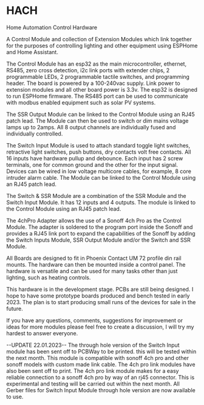 # HACH
Home Automation Control Hardware

A Control Module and collection of Extension Modules which link together for the purposes of controlling lighting and other equipment using ESPHome and Home Assistant.

The Control Module has an esp32 as the main microcontroller, ethernet, RS485, zero cross detection, i2c link ports with extender chips, 2 programmable LEDs, 2 programmable tactile switches, and programming header. The board is powered by a 100-240vac supply. Link power to extension modules and all other board power is 3.3v. The esp32 is designed to run ESPHome firmware. The RS485 port can be used to communicate with modbus enabled equipment such as solar PV systems.

The SSR Output Module can be linked to the Control Module using an RJ45 patch lead. The Module can then be used to switch or dim mains voltage lamps up to 2amps. All 8 output channels are individually fused and individually controlled.

The Switch Input Module is used to attach standard toggle light switches, retractive light switches, push buttons, dry contacts volt free contacts. All 16 inputs have hardware pullup and debounce. Each input has 2 screw terminals, one for common ground and the other for the input signal. Devices can be wired in low voltage multicore cables, for example, 8 core intruder alarm cable. The Module can be linked to the Control Module using an RJ45 patch lead.

The Switch & SSR Module are a combination of the SSR Module and the Switch Input Module. It has 12 inputs and 4 outputs. The module is linked to the Control Module using an RJ45 patch lead.

The 4chPro Adapter allows the use of a Sonoff 4ch Pro as the Control Module. The adapter is soldered to the program port inside the Sonoff and provides a RJ45 link port to expand the capabilities of the Sonoff by adding the Switch Inputs Module, SSR Output Module and/or the Switch and SSR Module.

All Boards are designed to fit in Phoenix Contact UM 72 profile din rail mounts. The hardware can then be mounted inside a control panel. The hardware is versatile and can be used for many tasks other than just lighting, such as heating controls.

This hardware is in the development stage. PCBs are still being designed. I hope to have some prototype boards produced and bench tested in early 2023.
The plan is to start producing small runs of the devices for sale in the future.

If you have any questions, comments, suggestions for improvement or ideas for more modules please feel free to create a discussion, I will try my hardest to answer everyone.

--UPDATE 22.01.2023--
The through hole version of the Switch Input module has been sent off to PCBWay to be printed. this will be tested within the next month.
This module is compatible with sonoff 4ch pro and other sonoff models with custom made link cable. The 4ch pro link modules have also been sent off to print.
The 4ch pro link module makes for a easy reliable connection to a sonoff 4ch pro by way of an rj45 connector. This is experimental and testing will be carried out within the next month.
All Gerber files for Switch Input Module through hole version are now available to use.

